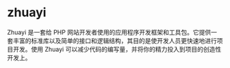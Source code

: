 zhuayi
======

Zhuayi 是一套给 PHP 网站开发者使用的应用程序开发框架和工具包。它提供一套丰富的标准库以及简单的接口和逻辑结构，其目的是使开发人员更快速地进行项目开发。使用 Zhuayi 可以减少代码的编写量，并将你的精力投入到项目的创造性开发上。
